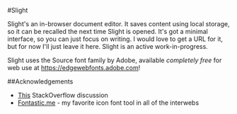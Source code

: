#Slight

Slight's an in-browser document editor. It saves content using local storage, so it can be recalled the next time Slight is opened. It's got a minimal interface, so you can just focus on writing. I would love to get a URL for it, but for now I'll just leave it here. Slight is an active work-in-progress.

Slight uses the Source font family by Adobe, available *completely free* for web use at https://edgewebfonts.adobe.com!

##Acknowledgements
+ [This](http://stackoverflow.com/questions/2176861/javascript-get-clipboard-data-on-paste-event-cross-browser) StackOverflow discussion
+ [Fontastic.me](http://fontastic.me) - my favorite icon font tool in all of the interwebs


